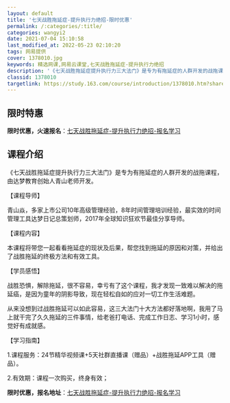 ```yaml
---
layout: default
title: '七天战胜拖延症-提升执行力绝招-限时优惠'
permalink: /:categories/:title/
categories: wangyi2
date: 2021-07-04 15:10:58
last_modified_at: 2022-05-23 02:10:20
tags: 网易提供
cover: 1378010.jpg
keywords: 精选网课,网易云课堂,七天战胜拖延症-提升执行力绝招
description: '《七天战胜拖延症提升执行力三大法门》是专为有拖延症的人群开发的战拖课程，由达梦教育创始人青山老师开发。【课程导师】青山焱'
classid: 1378010
targetlink: https://study.163.com/course/introduction/1378010.htm?share=1&shareId=1025206652&utm_campaign=share&utm_medium=iphoneShare&utm_source=&utm_u=1025206652
---
```


## 限时特惠

**限时优惠，火速报名**：[七天战胜拖延症-提升执行力绝招-报名学习](https://study.163.com/course/introduction/1378010.htm?share=1&shareId=1025206652&utm_campaign=share&utm_medium=iphoneShare&utm_source=&utm_u=1025206652)

## 课程介绍

《七天战胜拖延症提升执行力三大法门》是专为有拖延症的人群开发的战拖课程，由达梦教育创始人青山老师开发。



【课程导师】

青山焱，多家上市公司10年高级管理经验，8年时间管理培训经验，最实效的时间管理工具达梦日记总策划师，2017年全球知识狂欢节最佳分享导师。



【课程内容】

本课程将带您一起看看拖延症的现状及后果，帮您找到拖延的原因和对策，并给出了战胜拖延的终极方法和有效工具。





【学员感悟】

 战胜恐惧，解除拖延，很不容易，幸亏有了这个课程，我才发现一致难以解决的拖延癌，是因为童年的阴影导致，现在轻松自如的应对一切工作生活难题。

 从来没想到过战胜拖延可以如此容易，这三大法门十大方法都好落地啊，我用了马上就干完了久久拖延的三件事情，给老爸打电话、完成工作日志、学习1小时，感觉好有成就感。



【学习指南】

1.课程服务：24节精华视频课+5天社群直播课（赠品）+战胜拖延APP工具（赠品）。

2.有效期：课程一次购买，终身有效；

**限时优惠，报名地址**：[七天战胜拖延症-提升执行力绝招-报名学习](https://study.163.com/course/introduction/1378010.htm?share=1&shareId=1025206652&utm_campaign=share&utm_medium=iphoneShare&utm_source=&utm_u=1025206652)

